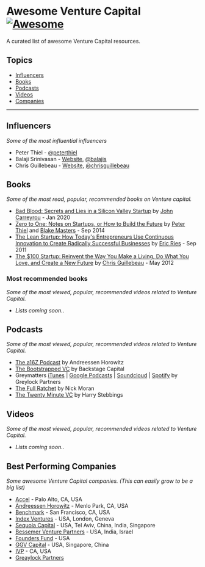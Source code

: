 # Awesome Venture Capital [![Awesome](https://awesome.re/badge.svg)](https://awesome.re)
A curated list of awesome Venture Capital resources.

## Topics
* [Influencers](#influencers)
* [Books](#books)
* [Podcasts](#podcasts)
* [Videos](#videos)
* [Companies](#companies)

----
## Influencers
*Some of the most influential influencers*

* Peter Thiel - [@peterthiel](https://twitter.com/peterthiel)
* Balaji Srinivasan - [Website](https://balajis.com/), [@balajis](https://twitter.com/balajis)
* Chris Guillebeau - [Website](https://chrisguillebeau.com/), [@chrisguillebeau](https://twitter.com/chrisguillebeau)


## Books
*Some of the most read, popular, recommended books on Venture capital.*

* [Bad Blood: Secrets and Lies in a Silicon Valley Startup](https://www.penguinrandomhouse.com/books/549478/bad-blood-by-john-carreyrou/9781524731656/) by [John Carreyrou](https://twitter.com/johncarreyrou) - Jan 2020
* [Zero to One: Notes on Startups, or How to Build the Future](https://www.penguinrandomhouse.com/books/234730/zero-to-one-by-peter-thiel-with-blake-masters/)
by [Peter Thiel](https://twitter.com/peterthiel) and [Blake Masters]()  - Sep 2014
* [The Lean Startup: How Today's Entrepreneurs Use Continuous Innovation to Create Radically Successful Businesses]()
by [Eric Ries]() - Sep 2011
* [The $100 Startup: Reinvent the Way You Make a Living, Do What You Love, and Create a New Future](http://100startup.com/) by [Chris Guillebeau](https://chrisguillebeau.com/) - May 2012

### Most recommended books
*Some of the most viewed, popular, recommended videos related to Venture Capital.*

* *Lists coming soon..*

## Podcasts
*Some of the most viewed, popular, recommended videos related to Venture Capital.*

* [The a16Z Podcast](https://a16z.com/a16z-podcast/) by Andreessen Horowitz
* [The Bootstrapped VC](https://backstagecapital.com/podcast/) by Backstage Capital
* Greymatters [iTunes](https://podcasts.apple.com/us/podcast/greymatter/id1089013200) | [Google Podcasts](https://podcasts.google.com/feed/aHR0cDovL2ZlZWRzLnNvdW5kY2xvdWQuY29tL3VzZXJzL3NvdW5kY2xvdWQ6dXNlcnM6MjA1MzIzMjU0L3NvdW5kcy5yc3M?ved=2ahUKEwj9lpv_l83qAhWJpp4KHciGDvsQ4aUDegQIARAC) | [Soundcloud](https://soundcloud.com/greylock-partners) | [Spotify](https://open.spotify.com/show/2rFbJfhplU2vifyhW00vHx?si=DlbJPB3YT_C-ena0_9MGIA) by Greylock Partners
* [The Full Ratchet](https://fullratchet.net/podcast-episodes/) by Nick Moran
* [The Twenty Minute VC](https://thetwentyminutevc.com/) by Harry Stebbings

## Videos
*Some of the most viewed, popular, recommended videos related to Venture Capital.*

* *Lists coming soon..*

## Best Performing Companies
*Some awesome Venture Capital companies. (This can easily grow to be a big list)*

* [Accel](https://www.accel.com/) - Palo Alto, CA, USA
* [Andreessen Horowitz](https://a16z.com/) - Menlo Park, CA, USA
* [Benchmark](http://benchmark.com/) - San Francisco, CA, USA
* [Index Ventures](https://www.indexventures.com/) - USA, London, Geneva
* [Sequoia Capital](https://www.sequoiacap.com/) - USA, Tel Aviv, China, India, Singapore
* [Bessemer Venture Partners](https://www.bvp.com/) - USA, India, Israel
* [Founders Fund](https://foundersfund.com/) - USA
* [GGV Capital](https://www.ggvc.com/) - USA, Singapore, China
* [IVP](https://www.ivp.com/) - CA, USA
* [Greaylock Partners](https://greylock.com/)
